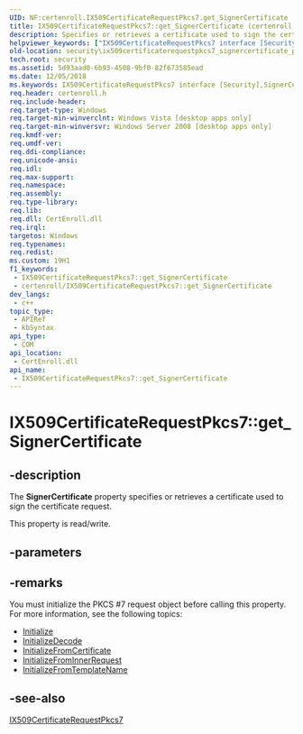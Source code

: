 ```yaml
---
UID: NF:certenroll.IX509CertificateRequestPkcs7.get_SignerCertificate
title: IX509CertificateRequestPkcs7::get_SignerCertificate (certenroll.h)
description: Specifies or retrieves a certificate used to sign the certificate request.
helpviewer_keywords: ["IX509CertificateRequestPkcs7 interface [Security]","SignerCertificate property","IX509CertificateRequestPkcs7.SignerCertificate","IX509CertificateRequestPkcs7.get_SignerCertificate","IX509CertificateRequestPkcs7::SignerCertificate","IX509CertificateRequestPkcs7::get_SignerCertificate","IX509CertificateRequestPkcs7::put_SignerCertificate","SignerCertificate property [Security]","SignerCertificate property [Security]","IX509CertificateRequestPkcs7 interface","certenroll/IX509CertificateRequestPkcs7::SignerCertificate","certenroll/IX509CertificateRequestPkcs7::get_SignerCertificate","certenroll/IX509CertificateRequestPkcs7::put_SignerCertificate","get_SignerCertificate","security.ix509certificaterequestpkcs7_signercertificate_property"]
old-location: security\ix509certificaterequestpkcs7_signercertificate_property.htm
tech.root: security
ms.assetid: 5d93aad0-6b93-4508-9bf0-82f673585ead
ms.date: 12/05/2018
ms.keywords: IX509CertificateRequestPkcs7 interface [Security],SignerCertificate property, IX509CertificateRequestPkcs7.SignerCertificate, IX509CertificateRequestPkcs7.get_SignerCertificate, IX509CertificateRequestPkcs7::SignerCertificate, IX509CertificateRequestPkcs7::get_SignerCertificate, IX509CertificateRequestPkcs7::put_SignerCertificate, SignerCertificate property [Security], SignerCertificate property [Security],IX509CertificateRequestPkcs7 interface, certenroll/IX509CertificateRequestPkcs7::SignerCertificate, certenroll/IX509CertificateRequestPkcs7::get_SignerCertificate, certenroll/IX509CertificateRequestPkcs7::put_SignerCertificate, get_SignerCertificate, security.ix509certificaterequestpkcs7_signercertificate_property
req.header: certenroll.h
req.include-header: 
req.target-type: Windows
req.target-min-winverclnt: Windows Vista [desktop apps only]
req.target-min-winversvr: Windows Server 2008 [desktop apps only]
req.kmdf-ver: 
req.umdf-ver: 
req.ddi-compliance: 
req.unicode-ansi: 
req.idl: 
req.max-support: 
req.namespace: 
req.assembly: 
req.type-library: 
req.lib: 
req.dll: CertEnroll.dll
req.irql: 
targetos: Windows
req.typenames: 
req.redist: 
ms.custom: 19H1
f1_keywords:
 - IX509CertificateRequestPkcs7::get_SignerCertificate
 - certenroll/IX509CertificateRequestPkcs7::get_SignerCertificate
dev_langs:
 - c++
topic_type:
 - APIRef
 - kbSyntax
api_type:
 - COM
api_location:
 - CertEnroll.dll
api_name:
 - IX509CertificateRequestPkcs7::get_SignerCertificate
---
```


# IX509CertificateRequestPkcs7::get_SignerCertificate


## -description

The <b>SignerCertificate</b> property specifies or retrieves a  certificate used to sign the certificate request.

This property is read/write.

## -parameters

## -remarks

You must initialize the PKCS #7 request object before calling this property. For more information, see the following topics:<ul>
<li>
<a href="/windows/desktop/api/certenroll/nf-certenroll-ix509certificaterequest-initialize">Initialize</a>
</li>
<li>
<a href="/windows/desktop/api/certenroll/nf-certenroll-ix509certificaterequestpkcs7-initializedecode">InitializeDecode</a>
</li>
<li>
<a href="/windows/desktop/api/certenroll/nf-certenroll-ix509certificaterequestpkcs7-initializefromcertificate">InitializeFromCertificate</a>
</li>
<li>
<a href="/windows/desktop/api/certenroll/nf-certenroll-ix509certificaterequestpkcs7-initializefrominnerrequest">InitializeFromInnerRequest</a>
</li>
<li>
<a href="/windows/desktop/api/certenroll/nf-certenroll-ix509certificaterequestpkcs7-initializefromtemplatename">InitializeFromTemplateName</a>
</li>
</ul>

## -see-also

<a href="/windows/desktop/api/certenroll/nn-certenroll-ix509certificaterequestpkcs7">IX509CertificateRequestPkcs7</a>

